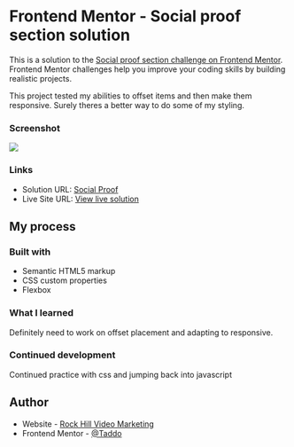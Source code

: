 # Frontend Mentor - Social proof section solution

This is a solution to the [Social proof section challenge on Frontend Mentor](https://www.frontendmentor.io/challenges/social-proof-section-6e0qTv_bA). Frontend Mentor challenges help you improve your coding skills by building realistic projects. 


This project tested my abilities to offset items and then make them responsive. Surely theres a better way to do some of my styling.

### Screenshot

![](./screenshot.jpg)


### Links

- Solution URL: [Social Proof](https://palmettophoto/social-proof-section.git)
- Live Site URL: [View live solution](https://palmettophoto.github.io/social-proof-section/)

## My process

### Built with

- Semantic HTML5 markup
- CSS custom properties
- Flexbox

### What I learned
Definitely need to work on offset placement and adapting to responsive.
### Continued development
Continued practice with css and jumping back into javascript

## Author

- Website - [Rock Hill Video Marketing](https://rockhillvideomarketing.com)
- Frontend Mentor - [@Taddo](https://www.frontendmentor.io/profile/taddo)

